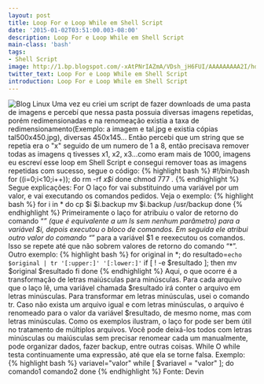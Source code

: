 ```yaml
---
layout: post
title: Loop For e Loop While em Shell Script
date: '2015-01-02T03:51:00.003-08:00'
description: Loop For e Loop While em Shell Script
main-class: 'bash'
tags:
- Shell Script
image: http://1.bp.blogspot.com/-xAtPNrIAZmA/VDsh_jH6FUI/AAAAAAAAA2I/hd13kwJ4_9I/s72-c/new-logo-tr.png
twitter_text: Loop For e Loop While em Shell Script
introduction: Loop For e Loop While em Shell Script
---
```

![Blog Linux](http://1.bp.blogspot.com/-xAtPNrIAZmA/VDsh_jH6FUI/AAAAAAAAA2I/hd13kwJ4_9I/s320/new-logo-tr.png "Blog Linux")
 Uma vez eu criei um script de fazer downloads de uma pasta de imagens e percebí que nessa pasta possuia diversas imagens repetidas, porém redimensionadas e na renomeação existia a taxa de redimensionamento(Exemplo: a imagem e tal.jpg e existia cópias tal500x450.jpg), diversas 450x145...
Então percebi que um string que se repetia era o "x" seguido de um numero de 1 a 8, então precisava remover todas as imagens q tivesses x1, x2, x3...como eram mais de 1000, imagens eu escreví esse loop em Shell Script e consegui remover toas as imagens repetidas com sucesso, segue o código:
{% highlight bash %}
#!/bin/bash
for ((i=0;i<10;i++)); do
 rm -rf *x$i*
done
chmod 777 *.*
{% endhighlight %}
Segue explicações:
For
O laço for vai substituindo uma variável por um valor, e vai executando os comandos pedidos. Veja o exemplo:
{% highlight bash %}
for i in *
do
   cp $i $i.backup
   mv $i.backup /usr/backup
done
{% endhighlight %}
Primeiramente o laço for atribuiu o valor de retorno do comando “*”  (que é equivalente a um ls sem nenhum parâmetro) para a variável $i,  depois executou o bloco de comandos. Em seguida ele atribui outro valor  do comando “*” para a variável $1 e reexecutou os comandos. Isso se  repete até que não sobrem valores de retorno do comando “*”. Outro  exemplo:
{% highlight bash %}
for original in *; do
   resultado=`echo $original |
              tr '[:upper:]' '[:lower:]'`
   if [ ! -e $resultado ]; then
      mv $original $resultado
   fi
done
{% endhighlight %}
Aqui, o que ocorre é a transformação de letras maiúsculas para  minúsculas. Para cada arquivo que o laço lê, uma variável chamada  $resultado irá conter o arquivo em letras minúsculas. Para transformar  em letras minúsculas, usei o comando tr. Caso não exista um arquivo  igual e com letras minúsculas, o arquivo é renomeado para o valor da  variável $resultado, de mesmo nome, mas com letras minúsculas.
Como os exemplos ilustram, o laço for pode ser bem útil no tratamento  de múltiplos arquivos. Você pode deixá-los todos com letras minúsculas  ou maiúsculas sem precisar renomear cada um manualmente, pode organizar  dados, fazer backup, entre outras coisas.
While
O while testa continuamente uma expressão, até que ela se torne falsa. Exemplo:
{% highlight bash %}
variavel="valor"
while [ $variavel = "valor" ]; do
   comando1
   comando2
done
{% endhighlight %}
Fonte: Devin
